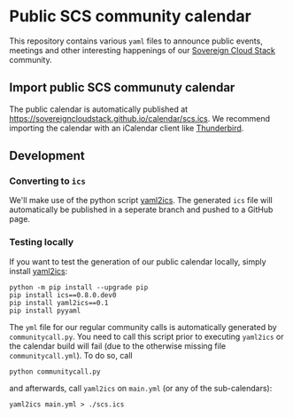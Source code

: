 # Public SCS community calendar
This repository contains various `yaml` files to announce public events, meetings and other interesting happenings of 
our [Sovereign Cloud Stack](https://scs.community) community.

## Import public SCS communuty calendar
The public calendar is automatically published at <https://sovereigncloudstack.github.io/calendar/scs.ics>. We recommend importing the calendar with an iCalendar client like [Thunderbird](https://support.mozilla.org/en-US/kb/creating-new-calendars#w_on-the-network-connect-to-your-online-calendars).

## Development

### Converting to `ics`
We'll make use of the python script [yaml2ics](https://github.com/scientific-python/yaml2ics). The generated `ics` file will automatically be published in a seperate branch and pushed to a GitHub page.

### Testing locally
If you want to test the generation of our public calendar locally, simply install [yaml2ics](https://github.com/scientific-python/yaml2ics):
```
python -m pip install --upgrade pip
pip install ics==0.8.0.dev0
pip install yaml2ics==0.1
pip install pyyaml
```
The `yml` file for our regular community calls is automatically generated by `communitycall.py`. You need to call this script prior to executing `yaml2ics` or the calendar build will fail (due to the otherwise missing file `communitycall.yml`). To do so, call

```
python communitycall.py
```

and afterwards, call `yaml2ics` on `main.yml` (or any of the sub-calendars):

```
yaml2ics main.yml > ./scs.ics
```

